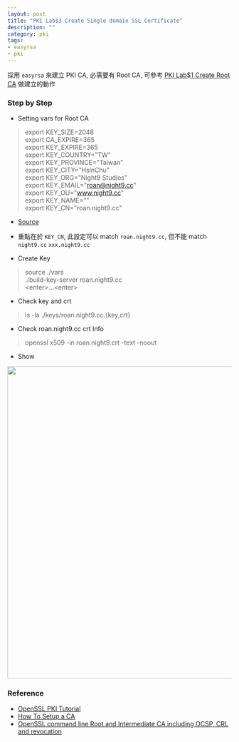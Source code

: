 ```yaml
---
layout: post
title: "PKI Lab$3 Create Single domain SSL Certificate"
description: ""
category: pki
tags:
- easyrsa
- pki
---
```


採用 ```easyrsa``` 來建立 PKI CA, 必需要有 Root CA, 可參考 [PKI Lab$1 Create Root CA](http://blog.pichuang.com.tw/pki-lab-1-create-root-ca/) 做建立的動作

### Step by Step
- Setting vars for Root CA
> export KEY_SIZE=2048  
export CA_EXPIRE=365  
export KEY_EXPIRE=365  
export KEY_COUNTRY="TW"  
export KEY_PROVINCE="Taiwan"  
export KEY_CITY="HsinChu"  
export KEY_ORG="Night9 Studios"  
export KEY_EMAIL="roan@night9.cc"  
export KEY_OU="www.night9.cc"  
export KEY_NAME=""  
export KEY_CN="roan.night9.cc"  

  - [Source](https://github.com/pichuang/easy-rsa/blob/single/vars)
  - 重點在於 ```KEY_CN```, 此設定可以 match ```roan.night9.cc```, 但不能 match ```night9.cc``` ```xxx.night9.cc```

- Create Key
> source ./vars  
./build-key-server roan.night9.cc  
\<enter\>...\<enter\>  

- Check key and crt
> ls -la ./keys/roan.night9.cc.{key,crt}

- Check roan.night9.cc crt Info
> openssl x509 -in roan.night9.crt -text -noout

- Show
<img src="https://lh3.googleusercontent.com/jEjmgkHRcXctCtCis_yvaNSvPZpAa7Sp4eG6oVaRUSQ=w1034-h1278-no" width="600" height="700">

### Reference
- [OpenSSL PKI Tutorial](http://pki-tutorial.readthedocs.org/en/latest/simple/)
- [How To Setup a CA](http://pages.cs.wisc.edu/~zmiller/ca-howto/)
- [OpenSSL command line Root and Intermediate CA including OCSP, CRL and revocation](https://raymii.org/s/tutorials/OpenSSL_command_line_Root_and_Intermediate_CA_including_OCSP_CRL%20and_revocation.html)
